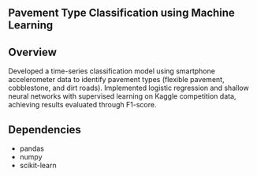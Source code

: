 ## Pavement Type Classification using Machine Learning
## Overview
Developed a time-series classification model using smartphone accelerometer data to identify pavement types (flexible pavement, cobblestone, and dirt roads). Implemented logistic regression and shallow neural networks with supervised learning on Kaggle competition data, achieving results evaluated through F1-score.
## Dependencies
- pandas
- numpy
- scikit-learn

